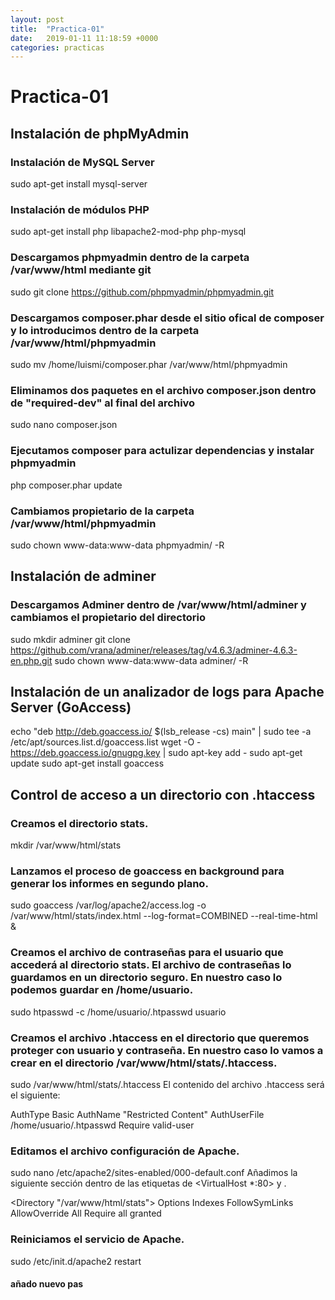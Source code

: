 ```yaml
---
layout: post
title:  "Practica-01"
date:   2019-01-11 11:18:59 +0000
categories: practicas   
---
```

# Practica-01

## Instalación de phpMyAdmin

### Instalación de MySQL Server
sudo apt-get install mysql-server
### Instalación de módulos PHP
sudo apt-get install php libapache2-mod-php php-mysql
### Descargamos phpmyadmin dentro de la carpeta /var/www/html mediante git
sudo git clone https://github.com/phpmyadmin/phpmyadmin.git
### Descargamos composer.phar desde el sitio ofical de composer y lo introducimos dentro de la carpeta /var/www/html/phpmyadmin
sudo mv /home/luismi/composer.phar  /var/www/html/phpmyadmin
### Eliminamos dos paquetes en el archivo composer.json dentro de "required-dev" al final del archivo
sudo nano composer.json
### Ejecutamos composer para actulizar dependencias y instalar phpmyadmin
php composer.phar update
### Cambiamos propietario de la carpeta /var/www/html/phpmyadmin
sudo chown www-data:www-data phpmyadmin/ -R

## Instalación de adminer

### Descargamos Adminer dentro de /var/www/html/adminer y cambiamos el propietario del directorio
sudo mkdir adminer
git clone https://github.com/vrana/adminer/releases/tag/v4.6.3/adminer-4.6.3-en.php.git
sudo chown www-data:www-data adminer/ -R

## Instalación de un analizador de logs para Apache Server (GoAccess)

echo "deb http://deb.goaccess.io/ $(lsb_release -cs) main" | sudo tee -a /etc/apt/sources.list.d/goaccess.list
wget -O - https://deb.goaccess.io/gnugpg.key | sudo apt-key add -
sudo apt-get update
sudo apt-get install goaccess

## Control de acceso a un directorio con .htaccess

### Creamos el directorio stats.

mkdir /var/www/html/stats

### Lanzamos el proceso de goaccess en background para generar los informes en segundo plano.

sudo goaccess /var/log/apache2/access.log -o /var/www/html/stats/index.html --log-format=COMBINED --real-time-html &

### Creamos el archivo de contraseñas para el usuario que accederá al directorio stats. El archivo de contraseñas lo guardamos en un directorio seguro. En nuestro caso lo podemos guardar en /home/usuario.

sudo htpasswd -c /home/usuario/.htpasswd usuario

### Creamos el archivo .htaccess en el directorio que queremos proteger con usuario y contraseña. En nuestro caso lo vamos a crear en el directorio /var/www/html/stats/.htaccess.

sudo /var/www/html/stats/.htaccess
El contenido del archivo .htaccess será el siguiente:

AuthType Basic
AuthName "Restricted Content"
AuthUserFile /home/usuario/.htpasswd
Require valid-user

### Editamos el archivo configuración de Apache.

sudo nano /etc/apache2/sites-enabled/000-default.conf
Añadimos la siguiente sección dentro de las etiquetas de <VirtualHost *:80> y </VirtualHost>.

<Directory "/var/www/html/stats">
  Options Indexes FollowSymLinks
  AllowOverride All
  Require all granted
</Directory>

### Reiniciamos el servicio de Apache.

sudo /etc/init.d/apache2 restart

#### añado nuevo pas